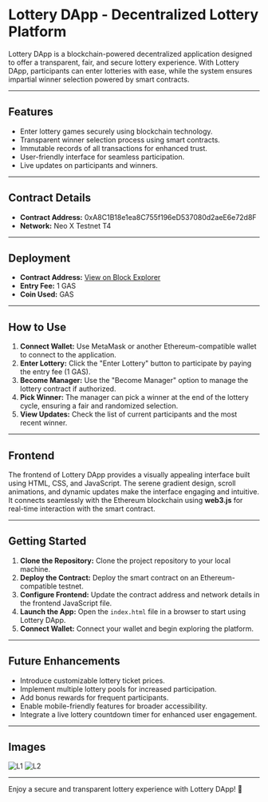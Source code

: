 # Lottery DApp - Decentralized Lottery Platform

Lottery DApp is a blockchain-powered decentralized application designed to offer a transparent, fair, and secure lottery experience. With Lottery DApp, participants can enter lotteries with ease, while the system ensures impartial winner selection powered by smart contracts.

---

## Features
- Enter lottery games securely using blockchain technology.
- Transparent winner selection process using smart contracts.
- Immutable records of all transactions for enhanced trust.
- User-friendly interface for seamless participation.
- Live updates on participants and winners.

---

## Contract Details
- **Contract Address:** 0xA8C1B18e1ea8C755f196eD537080d2aeE6e72d8F 
- **Network:** Neo X Testnet T4  

---

## Deployment
- **Contract Address:** [View on Block Explorer](https://xt4scan.ngd.network/address/0xA8C1B18e1ea8C755f196eD537080d2aeE6e72d8F)  
- **Entry Fee:** 1 GAS 
- **Coin Used:** GAS  

---

## How to Use
1. **Connect Wallet:** Use MetaMask or another Ethereum-compatible wallet to connect to the application.  
2. **Enter Lottery:** Click the "Enter Lottery" button to participate by paying the entry fee (1 GAS).  
3. **Become Manager:** Use the "Become Manager" option to manage the lottery contract if authorized.  
4. **Pick Winner:** The manager can pick a winner at the end of the lottery cycle, ensuring a fair and randomized selection.  
5. **View Updates:** Check the list of current participants and the most recent winner.

---

## Frontend
The frontend of Lottery DApp provides a visually appealing interface built using HTML, CSS, and JavaScript. The serene gradient design, scroll animations, and dynamic updates make the interface engaging and intuitive. It connects seamlessly with the Ethereum blockchain using **web3.js** for real-time interaction with the smart contract.

---

## Getting Started
1. **Clone the Repository:** Clone the project repository to your local machine.  
2. **Deploy the Contract:** Deploy the smart contract on an Ethereum-compatible testnet.  
3. **Configure Frontend:** Update the contract address and network details in the frontend JavaScript file.  
4. **Launch the App:** Open the `index.html` file in a browser to start using Lottery DApp.  
5. **Connect Wallet:** Connect your wallet and begin exploring the platform.

---

## Future Enhancements
- Introduce customizable lottery ticket prices.  
- Implement multiple lottery pools for increased participation.  
- Add bonus rewards for frequent participants.  
- Enable mobile-friendly features for broader accessibility.  
- Integrate a live lottery countdown timer for enhanced user engagement.  

---

## Images
![L1](https://github.com/user-attachments/assets/eac62b45-d6c1-45ce-9441-c2daed788537)
![L2](https://github.com/user-attachments/assets/2fe51eac-04e7-4547-93c1-0cd2153d735b)

---

Enjoy a secure and transparent lottery experience with Lottery DApp! 🌟
